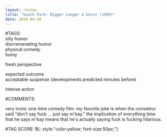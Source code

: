 ```yaml
---  
layout: review  
title: "South Park: Bigger Longer & Uncut (1999)"  
date: 2014-04-20  
---  
```

  
#TAGS:  
silly humor  
discremenating humor  
physical comedy  
funny  
  
fresh perspective  
  
expected outcome  
acceptable suspense (developments predicted minutes before)  
  
intense action  
  
#COMMENTS:  
  
very ironic one-time comedy film. my favorite joke is when the conseleur said "don't say fuck ... just say m'kay." the implication of everything time that he says m'kay means that he's actually saying fuck is fucking hilarious.  
  
  
  
  
  
#TAG SCORE: **5**{: style:"color:yellow; font-size:50px;"}  
